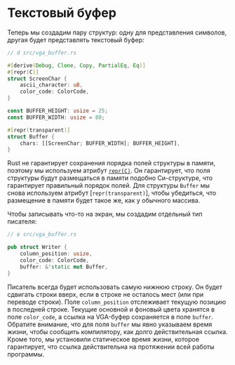 # Текстовый буфер

Теперь мы создадим пару структур: одну для представления символов, другая будет представлять текстовый буфер:

```rust
// d src/vga_buffer.rs

#[derive(Debug, Clone, Copy, PartialEq, Eq)]
#[repr(C)]
struct ScreenChar {
    ascii_character: u8,
    color_code: ColorCode,
}

const BUFFER_HEIGHT: usize = 25;
const BUFFER_WIDTH: usize = 80;

#[repr(transparent)]
struct Buffer {
    chars: [[ScreenChar; BUFFER_WIDTH]; BUFFER_HEIGHT],
}
```

Rust не гарантирует сохранения порядка полей структуры в памяти, поэтому мы используем атрибут [`repr(C)`]. Он гарантирует, что поля структуры будут размещаться в памяти подобно Си-структуре, что гарантирует правильный порядок полей. Для структуры `Buffer` мы снова используем атрибут [`repr(transparent)`], чтобы убедиться, что размещение в памяти будет такое же, как у обычного массива.

[`repr(C)`]: https://doc.rust-lang.org/nightly/nomicon/other-reprs.html#reprc

Чтобы записывать что-то на экран, мы создадим отдельный тип писателя:

```rust
// в src/vga_buffer.rs

pub struct Writer {
    column_position: usize,
    color_code: ColorCode,
    buffer: &'static mut Buffer,
}
```

Писатель всегда будет использовать самую нижнюю строку. Он будет сдвигать строки вверх, если в строке не осталось мест (или при переводе строки). Поле `column_position` отслеживает текущую позицию в последней строке. Текущие основной и фоновый цвета хранятся в поле `color_code`, а ссылка на VGA-буфер сохраняется в поле `buffer`. Обратите внимание, что для поля `buffer` мы явно указываем время жизни, чтобы сообщить компилятору, как долго действительная ссылка. Кроме того, мы установили статическое время жизни, которое гарантирует, что ссылка действительна на протяжении всей работы программы.

[explicit lifetime]: https://doc.rust-lang.org/book/ch10-03-lifetime-syntax.html#lifetime-annotation-syntax
[`'static`]: https://doc.rust-lang.org/book/ch10-03-lifetime-syntax.html#the-static-lifetime
